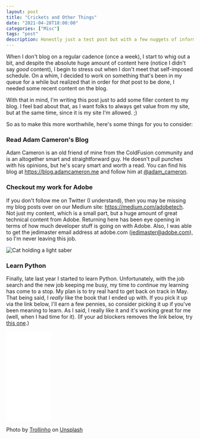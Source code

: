 ```yaml
---
layout: post
title: "Crickets and Other Things"
date: "2021-04-28T18:00:00"
categories: ["Misc"]
tags: "post"
description: Honestly just a test post but with a few nuggets of information
---
```


When I don't blog on a regular cadence (once a week), I start to whig out a bit, and despite the absolute huge amount of content here (notice I didn't say *good* content), I begin to stress out when I don't meet that self-imposed schedule. On a whim, I decided to work on something that's been in my queue for a while but realized that in order for *that* post to be done, I needed some recent content on the blog. 

With that in mind, I'm writing this post just to add some filler content to my blog. I feel bad about that, as I want folks to always get value from my site, but at the same time, since it is my site I'm allowed. ;)

So as to make this more worthwhile, here's some things for you to consider:

### Read Adam Cameron's Blog

Adam Cameron is an old friend of mine from the ColdFusion community and is an altogether smart and straightforward guy. He doesn't pull punches with his opinions, but he's scary smart and worth a read. You can find his blog at <https://blog.adamcameron.me> and follow him at [@adam_cameron](https://twitter.com/adam_cameron).

### Checkout my work for Adobe

If you don't follow me on Twitter (I understand), then you may be missing my blog posts over on our Medium site: <https://medium.com/adobetech>. Not just my content, which is a small part, but a huge amount of great technical content from Adobe. Returning here has been eye opening in terms of how much developer stuff is going on with Adobe. Also, I was able to get the jedimaster email address at adobe.com (jedimaster@adobe.com), so I'm never leaving this job.

<p>
<img src="https://static.raymondcamden.com/images/2021/04/cat_saber.png" alt="Cat holding a light saber" class="lazyload imgborder imgcenter">
</p>

### Learn Python

Finally, late last year I started to learn Python. Unfortunately, with the job search and the new job keeping me busy, my time to *continue* my learning has come to a stop. My plan is to try real hard to get back on track in May. That being said, I *really* like the book that I ended up with. If you pick it up via the link below, I'll earn a few pennies, so consider picking it up if you've been meaning to learn. As I said, I really like it and it's working great for me (well, when I had time for it). (If your ad blockers removes the link below, try [this one](https://www.amazon.com/gp/product/1593279280/ref=as_li_qf_asin_il_tl?ie=UTF8&tag=raymondcamd06-20&creative=9325&linkCode=as2&creativeASIN=1593279280&linkId=f3caa67c9b3a65eaa1f268642c66e3ee).)

<iframe style="width:120px;height:240px;" marginwidth="0" marginheight="0" scrolling="no" frameborder="0" src="//ws-na.amazon-adsystem.com/widgets/q?ServiceVersion=20070822&OneJS=1&Operation=GetAdHtml&MarketPlace=US&source=ac&ref=qf_sp_asin_til&ad_type=product_link&tracking_id=raymondcamd06-20&marketplace=amazon&amp;region=US&placement=1593279280&asins=1593279280&linkId=d753a7ebc6593c93c8e2ceebab1bc63f&show_border=true&link_opens_in_new_window=true&price_color=333333&title_color=0066c0&bg_color=ffffff">
    </iframe>

Photo by <a href="https://unsplash.com/@trollinho?utm_source=unsplash&utm_medium=referral&utm_content=creditCopyText">Trollinho</a> on <a href="https://unsplash.com/s/photos/crickets?utm_source=unsplash&utm_medium=referral&utm_content=creditCopyText">Unsplash</a>
  